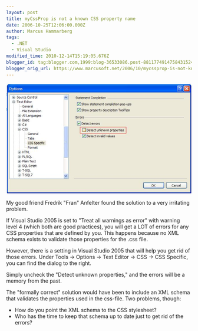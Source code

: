 ```yaml
---
layout: post
title: myCssProp is not a known CSS property name
date: 2006-10-25T12:06:00.000Z
author: Marcus Hammarberg
tags:
  - .NET
  - Visual Studio
modified_time: 2010-12-14T15:19:05.676Z
blogger_id: tag:blogger.com,1999:blog-36533086.post-8811774914758431524
blogger_orig_url: https://www.marcusoft.net/2006/10/mycssprop-is-not-known-css-property.html
---
```


![CSS Error](/img/csserror.1.jpg)

My good friend Fredrik "Fran" Anfelter found the solution to a very irritating problem.

If Visual Studio 2005 is set to "Treat all warnings as error" with warning level 4 (which both are good practices), you will get a LOT of errors for any CSS properties that are defined by you. This happens because no XML schema exists to validate those properties for the .css file.

However, there is a setting in Visual Studio 2005 that will help you get rid of those errors. Under Tools → Options → Text Editor → CSS → CSS Specific, you can find the dialog to the right.

Simply uncheck the "Detect unknown properties," and the errors will be a memory from the past.

The "formally correct" solution would have been to include an XML schema that validates the properties used in the css-file. Two problems, though:

- How do you point the XML schema to the CSS stylesheet?
- Who has the time to keep that schema up to date just to get rid of the errors?
